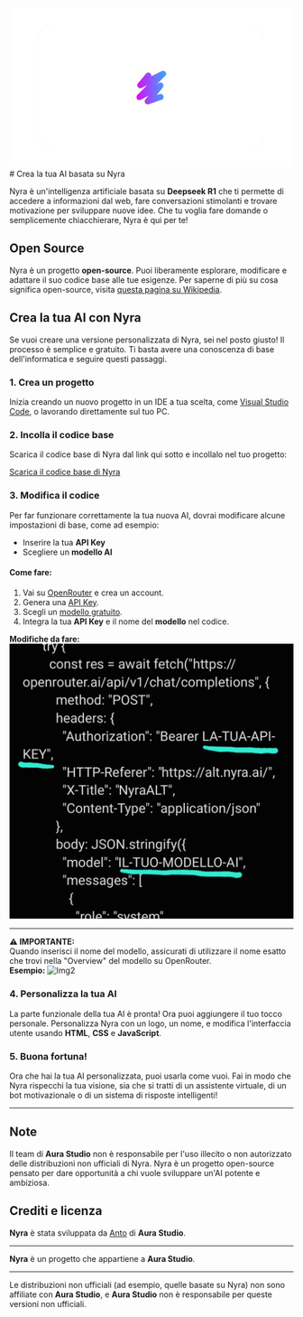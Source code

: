 
<img src="nyra_banner.png" alt="Nyra Logo">
# Crea la tua AI basata su Nyra

Nyra è un'intelligenza artificiale basata su **Deepseek R1** che ti permette di accedere a informazioni dal web, fare conversazioni stimolanti e trovare motivazione per sviluppare nuove idee. Che tu voglia fare domande o semplicemente chiacchierare, Nyra è qui per te!

## Open Source

Nyra è un progetto **open-source**. Puoi liberamente esplorare, modificare e adattare il suo codice base alle tue esigenze. Per saperne di più su cosa significa open-source, visita [questa pagina su Wikipedia](https://it.m.wikipedia.org/wiki/Open_source).

## Crea la tua AI con Nyra

Se vuoi creare una versione personalizzata di Nyra, sei nel posto giusto! Il processo è semplice e gratuito. Ti basta avere una conoscenza di base dell'informatica e seguire questi passaggi.

### 1. Crea un progetto

Inizia creando un nuovo progetto in un IDE a tua scelta, come [Visual Studio Code](https://code.visualstudio.com/), o lavorando direttamente sul tuo PC.

### 2. Incolla il codice base

Scarica il codice base di Nyra dal link qui sotto e incollalo nel tuo progetto:

[Scarica il codice base di Nyra](https://github.com/madebyanto/nyra/releases/download/nyraaltopensource/nyra_alt_code.txt)

### 3. Modifica il codice

Per far funzionare correttamente la tua nuova AI, dovrai modificare alcune impostazioni di base, come ad esempio:

- Inserire la tua **API Key**
- Scegliere un **modello AI**

#### Come fare:

1. Vai su [OpenRouter](https://openrouter.ai) e crea un account.
2. Genera una [API Key](https://openrouter.ai/settings/keys).
3. Scegli un [modello gratuito](https://openrouter.ai/models?max_price=0).
4. Integra la tua **API Key** e il nome del **modello** nel codice.

**Modifiche da fare:**
<img src="modifiche_da_fare.jpg" alt="Img1">

---

**⚠️ IMPORTANTE:**  
Quando inserisci il nome del modello, assicurati di utilizzare il nome esatto che trovi nella "Overview" del modello su OpenRouter.  
**Esempio:**
<img src="es_nome_modello.png" alt="Img2">

### 4. Personalizza la tua AI

La parte funzionale della tua AI è pronta! Ora puoi aggiungere il tuo tocco personale. Personalizza Nyra con un logo, un nome, e modifica l'interfaccia utente usando **HTML**, **CSS** e **JavaScript**.

### 5. Buona fortuna!

Ora che hai la tua AI personalizzata, puoi usarla come vuoi. Fai in modo che Nyra rispecchi la tua visione, sia che si tratti di un assistente virtuale, di un bot motivazionale o di un sistema di risposte intelligenti!

---

## Note

Il team di **Aura Studio** non è responsabile per l'uso illecito o non autorizzato delle distribuzioni non ufficiali di Nyra. Nyra è un progetto open-source pensato per dare opportunità a chi vuole sviluppare un'AI potente e ambiziosa.

## Crediti e licenza

**Nyra** è stata sviluppata da [Anto](https://github.com/madebyanto) di **Aura Studio**.

---

**Nyra** è un progetto che appartiene a **Aura Studio**.

---

Le distribuzioni non ufficiali (ad esempio, quelle basate su Nyra) non sono affiliate con **Aura Studio**, e **Aura Studio** non è responsabile per queste versioni non ufficiali.
